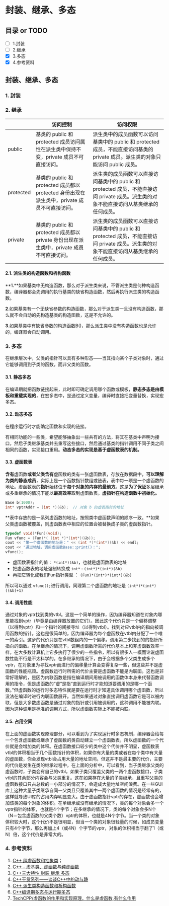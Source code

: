 # 封装、继承、多态
## 目录 or TODO
- [ ] 1.封装
- [ ] 2.继承
- [x] 3.多态
- [x] 4.参考资料
## 封装、继承、多态

### 1. 封装



### 2. 继承

|           | 访问控制                                                     | 访问权限                                                     |
| --------- | ------------------------------------------------------------ | ------------------------------------------------------------ |
| public    | 基类的 public 和 protected 成员访问属性在派生类中保持不变，private 成员不可直接访问。 | 派生类中的成员函数可以访问基类中的 public 和 protected 成员，不能直接访问基类的 private 成员。派生类的对象只能访问 public 成员。 |
| protected | 基类的 public 和 protected 成员都以 protected 身份出现在派生类中，private 成员不可直接访问。 | 派生类的成员函数可以直接访问基类中的 public 和 protected 成员，不能直接访问 private 成员。派生类的对象不能直接访问从基类继承的任何成员。 |
| private   | 基类的 public 和 protected 成员都以 private 身份出现在派生类中，private 成员不可直接访问。 | 派生类的成员函数可以直接访问基类中的 public 和 protected 成员，不能直接访问 private 成员。派生类的对象不能直接访问从基类继承的任何成员。 |



#### 2.1. 派生类的构造函数和析构函数

**1.**如果基类中无构造函数，那么对于派生类来说，不管派生类是何种构造函数，编译器都会先调用的执行基类的缺省构造函数，然后再执行派生类的构造函数。

**2**.如果基类有一个无缺省参数的构造函数，那么对于派生类一旦没有构造函数，那么就不会自动的先构造基类的构造函数，这是不允许的。

**3**.如果基类中有缺省参数的构造函数B()，那么派生类中没有构造函数也是允许的，编译器会自动调用。

### 3. 多态

在继承层次中，父类的指针可以具有多种形态——当其指向某个子类对象时，通过它能够调用到子类的函数，而非父类的函数。

#### 3.1. 静态多态

在编译期就把函数链接起来，此时即可确定调用哪个函数或模板，**静态多态是由模板和重载实现的**，在宏多态中，是通过定义变量，编译时直接把变量替换，实现宏多态。

#### 3.2. 动态多态

在程序运行时才能确定函数和实现的链接。

有相同功能的一些类，希望能够抽象出一些共有的方法，将其在基类中声明为接口，然后子类继承基类并去重写这些接口，然后通过基类的指针调用不同子类之间相同的函数，实现接口重用。**动态多态的实现是基于虚函数表的机制。**

#### 3.3. 虚函数表

**含有**虚函数**或者父类含有**虚函数的类有一张虚函数表，存放在数据段中，**可以理解为类的静态成员**，实际上是一个函数指针数组或链表，表中每一项是一个虚函数的地址。虚函数表的**指针**始终位于**每个对象的内存的最前方**。这是**为了保证**多层继承或多重继承的情况下能以**最高效率**取到虚函数表。**虚指针在构造函数中初始化。**

```c++
Base b(1000);
int* vptrAddr = (int *)(&b);  // 对象 b 的虚表指针的地址
```

**表中存放的是一系列虚函数的地址，按照类中虚函数声明的顺序一致。**如果父类虚函数被覆盖，则虚函数表中相应的位置会被替换成子类的虚函数指针。

```c++
typedef void(*Fun)(void);
Fun vfunc = (Fun)*( (int *)*(int*)(&b));
cout << "第一个虚函数的地址是：" << (int *)*(int*)(&b) << endl;
cout << "通过地址，调用虚函数Base::print()：";
vfunc();
```

- 虚函数表指针的值： `*(int*)(&b)`，也就是虚函数表的地址
- 把虚函数表的地址强制转换成 `int*` : `(int*)*(int*)(&b)`
- 再把它转化成我们Fun指针类型 ： `(Fun)*(int*)*(int*)(&b)`

所以可以通过 `vfunc();`进行调用，同理第二个虚函数的地址是 `(int*)*(int*)((&b)+1) `

#### 3.4. 调用性能

通过对象的vptr找到类的vtbl。这是一个简单的操作，因为编译器知道在对象内哪里能找到vptr（毕竟是由编译器放置的它们）。因此这个代价只是一个偏移调整（以得到vptr）和一个指针的间接寻址（以得到vtbl）。找到对应vtbl内的指向被调用函数的指针。这也是很简单的，因为编译器为每个虚函数在vtbl内分配了一个唯一的索引。这步的代价只是在vtbl数组内的一个偏移。调用第二步找到的的指针所指向的函数。在单继承的情况下，调用虚函数所需的代价基本上和非虚函数效率一样，在大多数计算机上它多执行了很少的一些指令，所以有很多人一概而论说虚函数性能不行是不太科学的。在多继承的情况下，由于会根据多个父类生成多个vptr，在对象里为寻找vptr而进行的偏移量计算会变得复杂一些，但这些并不是虚函数的性能瓶颈。虚函数运行时所需的代价主要是虚函数不能是内联函。这也是非常好理解的，是因为内联函数是指在编译期间用被调用的函数体本身来代替函数调用的指令，但是虚函数的“虚”是指“直到运行时才能知道要调用的是哪一个函数。”但虚函数的运行时多态特性就是要在运行时才知道具体调用哪个虚函数，所以没法在编译时进行内联函数展开。当然如果通过对象直接调用虚函数它是可以被内联，但是大多数虚函数是通过对象的指针或引用被调用的，这种调用不能被内联。因为这种调用是标准的调用方式，所以虚函数实际上不能被内联。

#### 3.5. 占用空间

在上面的虚函数实现原理部分，可以看到为了实现运行时多态机制，编译器会给每一个包含虚函数或继承了虚函数的类自动建立一个虚函数表，所以虚函数的一个代价就是会增加类的体积。在虚函数接口较少的类中这个代价并不明显，虚函数表vtbl的体积相当于几个函数指针的体积，如果你有大量的类或者在每个类中有大量的虚函数，你会发现vtbl会占用大量的地址空间。但这并不是最主要的代价，主要的代价是发生在类的继承过程中，在上面的分析中，可以看到，当子类继承父类的虚函数时，子类会有自己的vtbl，如果子类只覆盖父类的一两个虚函数接口，子类vtbl的其余部分内容会与父类重复。这在如果存在大量的子类继承，且重写父类的虚函数接口只占总数的一小部分的情况下，会造成大量地址空间浪费。在一些GUI库上这种大量子类继承自同一父类且只覆盖其中一两个虚函数的情况是经常有的，这样就导致UI库的占用内存明显变大。由于虚函数指针vptr的存在，虚函数也会增加该类的每个对象的体积。在单继承或没有继承的情况下，类的每个对象会多一个vptr指针的体积，也就是4个字节；在多继承的情况下，类的每个对象会多N个（N＝包含虚函数的父类个数）vptr的体积，也就是4N个字节。当一个类的对象体积较大时，这个代价不是很明显，但当一个类的对象很轻量的时候，如成员变量只有4个字节，那么再加上4（或4N）个字节的vptr，对象的体积相当于翻了1（或N）倍，这个代价是非常大的。

### 4. 参考资料

1. [C++ 纯虚函数和抽象类](https://www.cnblogs.com/wkfvawl/p/10802625.html)；
2. [C++ - 虚基类、虚函数与纯虚函数](https://developer.aliyun.com/article/441299)
3. [C++三大特性 封装 继承 多态](https://www.cnblogs.com/qianqiannian/p/6037520.html)
4. [C++干货系列——谈谈C++中的动与静](https://zhuanlan.zhihu.com/p/268941222)
5. [C++ 派生类构造函数和析构函数](https://www.cnblogs.com/wkfvawl/p/10738409.html)
6. [C++编译期多态与运行期多态](https://www.cnblogs.com/QG-whz/p/5132745.html)
7. [TechCPP/虚函数的作用和实现原理，什么是虚函数,有什么作用](https://github.com/youngyangyang04/TechCPP/blob/master/problems/虚函数的作用和实现原理，什么是虚函数,有什么作用.md)
